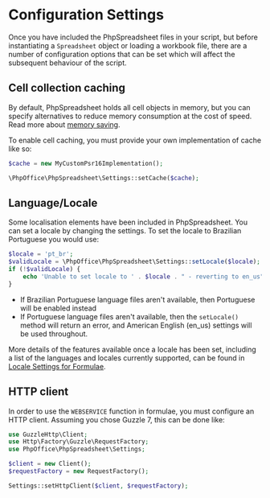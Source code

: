 # Configuration Settings

Once you have included the PhpSpreadsheet files in your script, but
before instantiating a `Spreadsheet` object or loading a workbook file,
there are a number of configuration options that can be set which will
affect the subsequent behaviour of the script.

## Cell collection caching

By default, PhpSpreadsheet holds all cell objects in memory, but
you can specify alternatives to reduce memory consumption at the cost of speed.
Read more about [memory saving](./memory_saving.md).

To enable cell caching, you must provide your own implementation of cache like so:

```php
$cache = new MyCustomPsr16Implementation();

\PhpOffice\PhpSpreadsheet\Settings::setCache($cache);
```

## Language/Locale

Some localisation elements have been included in PhpSpreadsheet. You can
set a locale by changing the settings. To set the locale to Brazilian
Portuguese you would use:

```php
$locale = 'pt_br';
$validLocale = \PhpOffice\PhpSpreadsheet\Settings::setLocale($locale);
if (!$validLocale) {
    echo 'Unable to set locale to ' . $locale . " - reverting to en_us" . PHP_EOL;
}
```

- If Brazilian Portuguese language files aren't available, then Portuguese
will be enabled instead
- If Portuguese language files aren't available,
then the `setLocale()` method will return an error, and American English
(en\_us) settings will be used throughout.

More details of the features available once a locale has been set,
including a list of the languages and locales currently supported, can
be found in [Locale Settings for
Formulae](./recipes.md#locale-settings-for-formulae).

## HTTP client

In order to use the `WEBSERVICE` function in formulae, you must configure an
HTTP client. Assuming you chose Guzzle 7, this can be done like:


```php
use GuzzleHttp\Client;
use Http\Factory\Guzzle\RequestFactory;
use PhpOffice\PhpSpreadsheet\Settings;

$client = new Client();
$requestFactory = new RequestFactory();

Settings::setHttpClient($client, $requestFactory);
``` 
